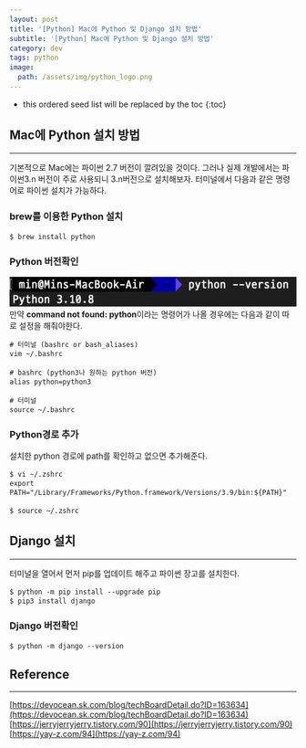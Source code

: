 ```yaml
---
layout: post
title: '[Python] Mac에 Python 및 Django 설치 방법'
subtitle: '[Python] Mac에 Python 및 Django 설치 방법'
category: dev
tags: python
image:
  path: /assets/img/python_logo.png
---
```


<!-- prettier-ignore -->
* this ordered seed list will be replaced by the toc 
{:toc}

## Mac에 Python 설치 방법

---

기본적으로 Mac에는 파이썬 2.7 버전이 깔려있을 것이다. 그러나 실제 개발에서는 파이썬3.n 버전이 주로 사용되니 3.n버전으로 설치해보자. 터미널에서 다음과 같은 명령어로 파이썬 설치가 가능하다.

### brew를 이용한 Python 설치

```
$ brew install python
```

### Python 버전확인

![python_version](/assets/img/development/2022/11/14/python_version.png)  
만약 **command not found: python**이라는 명령어가 나올 경우에는 다음과 같이 따로 설정을 해줘야한다.

```
# 터미널 (bashrc or bash_aliases)
vim ~/.bashrc

# bashrc (python3나 원하는 python 버전)
alias python=python3

# 터미널
source ~/.bashrc
```

### Python경로 추가

설치한 python 경로에 path를 확인하고 없으면 추가해준다.

```
$ vi ~/.zshrc
export PATH="/Library/Frameworks/Python.framework/Versions/3.9/bin:${PATH}"

$ source ~/.zshrc
```

## Django 설치

---

터미널을 열어서 먼저 pip를 업데이트 해주고 파이썬 장고를 설치한다.

```
$ python -m pip install --upgrade pip
$ pip3 install django
```

### Django 버전확인

```
$ python -m django --version
```

## Reference

---

[https://devocean.sk.com/blog/techBoardDetail.do?ID=163634](https://devocean.sk.com/blog/techBoardDetail.do?ID=163634)  
[https://jerryjerryjerry.tistory.com/90](https://jerryjerryjerry.tistory.com/90)  
[https://yay-z.com/94](https://yay-z.com/94)
